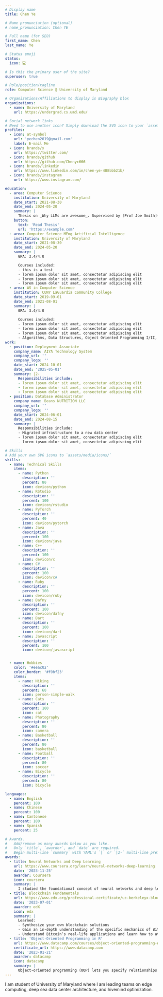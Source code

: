 ```yaml
---
# Display name
title: Chen Ye

# Name pronunciation (optional)
# name_pronunciation: Chen YE

# Full name (for SEO)
first_name: Chen
last_name: Ye

# Status emoji
status:
  icon: 💻 

# Is this the primary user of the site?
superuser: true

# Role/position/tagline
role: Computer Science @ University of Maryland

# Organizations/Affiliations to display in Biography blox
organizations:
  - name: University of Maryland
    url: https://undergrad.cs.umd.edu/

# Social network links
# Need to use another icon? Simply download the SVG icon to your `assets/media/icons/` folder.
profiles:
  - icon: at-symbol
    url: 'yechen2019@gmail.com'
    label: E-mail Me
  - icon: brands/x
    url: https://twitter.com/
  - icon: brands/github
    url: https://github.com/Chenyc666
  - icon: brands/linkedin
    url: https://www.linkedin.com/in/chen-ye-488bbb21b/
  - icon: brands/instagram
    url: https://www.instagram.com/

education:
  - area: Computer Science
    institution: University of Maryland
    date_start: 2021-08-30
    date_end: 2024-05-20
    summary: |
      Thesis on _Why LLMs are awesome_. Supervised by [Prof Joe Smith](https://example.com). Presented papers at 5 IEEE conferences with the contributions being published in 2 Springer journals.
    button:
      text: 'Read Thesis'
      url: 'https://example.com'
  - area: Computer Science MEng Artificial Intelligence
    institution: University of Maryland
    date_start: 2021-08-30
    date_end: 2024-05-20
    summary: |
      GPA: 3.4/4.0

      Courses included:
      - this is a test
      - lorem ipsum dolor sit amet, consectetur adipiscing elit
      - lorem ipsum dolor sit amet, consectetur adipiscing elit
      - lorem ipsum dolor sit amet, consectetur adipiscing elit
  - area: AS in Computer Science
    institution: CUNY LaGuardia Community College
    date_start: 2019-09-01
    date_end: 2021-08-01
    summary: |
      GPA: 3.4/4.0
      
      Courses included:
      - lorem ipsum dolor sit amet, consectetur adipiscing elit
      - lorem ipsum dolor sit amet, consectetur adipiscing elit
      - lorem ipsum dolor sit amet, consectetur adipiscing elit
      - Algorithms, Data Structures, Object Oriented Programming I/II, Data Science, Linear Algebra, Artificial Intelligence, Programming Language Technologies and Paradigms,Web Application Development with JavaScript, Organization of Programming Languages, Computer and Network Security, Programming Handheld Systems, Computer Systems, Discrete Structures, Calculus I/II/III
work:
  - position: Deployment Associate
    company_name: AIYA Technology System
    company_url: ''
    company_logo: ''
    date_start: 2024-10-01
    date_end: '2025-05-01'
    summary: |2-
      Responsibilities include:
      - lorem ipsum dolor sit amet, consectetur adipiscing elit
      - lorem ipsum dolor sit amet, consectetur adipiscing elit
      - lorem ipsum dolor sit amet, consectetur adipiscing elit
  - position: Database Administrator
    company_name: Beans NUTRITION LLC
    company_url: ''
    company_logo: ''
    date_start: 2024-06-01
    date_end: 2024-08-15
    summary: |
      Responsibilities include:
      - Migrated infrastructure to a new data center
      - lorem ipsum dolor sit amet, consectetur adipiscing elit
      - lorem ipsum dolor sit amet, consectetur adipiscing elit

# Skills
# Add your own SVG icons to `assets/media/icons/`
skills:
  - name: Technical Skills
    items:
      - name: Python
        description: ''
        percent: 80
        icon: devicon/python
      - name: RStudio
        description: ''
        percent: 100
        icon: devicon/rstudio
      - name: PyTorch
        description: ''
        percent: 40
        icon: devicon/pytorch
      - name: Java
        description: ''
        percent: 100
        icon: devicon/java
      - name: C++
        description: ''
        percent: 100
        icon: devicon/c
      - name: C#
        description: ''
        percent: 100
        icon: devicon/c#
      - name: Ruby
        description: ''
        percent: 100
        icon: devicon/ruby
      - name: Dafny
        description: ''
        percent: 100
        icon: devicon/dafny
      - name: Dart
        description: ''
        percent: 100
        icon: devicon/dart
      - name: Javascript
        description: ''
        percent: 100
        icon: devicon/javascript


  - name: Hobbies
    color: '#eeac02'
    color_border: '#f0bf23'
    items:
      - name: Hiking
        description: ''
        percent: 60
        icon: person-simple-walk
      - name: Cats
        description: ''
        percent: 100
        icon: cat
      - name: Photography
        description: ''
        percent: 80
        icon: camera
      - name: Basketball
        description: ''
        percent: 80
        icon: basketball
      - name: Football
        description: ''
        percent: 80
        icon: soccer
      - name: Bicycle
        description: ''
        percent: 80
        icon: bicycle

languages:
  - name: English
    percent: 100
  - name: Chinese
    percent: 100
  - name: Cantonese
    percent: 100
  - name: Spanish
    percent: 25

# Awards.
#   Add/remove as many awards below as you like.
#   Only `title`, `awarder`, and `date` are required.
#   Begin multi-line `summary` with YAML's `|` or `|2-` multi-line prefix and indent 2 spaces below.
awards:
  - title: Neural Networks and Deep Learning
    url: https://www.coursera.org/learn/neural-networks-deep-learning
    date: '2023-11-25'
    awarder: Coursera
    icon: coursera
    summary: |
      I studied the foundational concept of neural networks and deep learning. By the end, I was familiar with the significant technological trends driving the rise of deep learning; build, train, and apply fully connected deep neural networks; implement efficient (vectorized) neural networks; identify key parameters in a neural network’s architecture; and apply deep learning to your own applications.
  - title: Blockchain Fundamentals
    url: https://www.edx.org/professional-certificate/uc-berkeleyx-blockchain-fundamentals
    date: '2023-07-01'
    awarder: edX
    icon: edx
    summary: |
      Learned:
      - Synthesize your own blockchain solutions
      - Gain an in-depth understanding of the specific mechanics of Bitcoin
      - Understand Bitcoin’s real-life applications and learn how to attack and destroy Bitcoin, Ethereum, smart contracts and Dapps, and alternatives to Bitcoin’s Proof-of-Work consensus algorithm
  - title: 'Object-Oriented Programming in R'
    url: https://www.datacamp.com/courses/object-oriented-programming-with-s3-and-r6-in-r
    certificate_url: https://www.datacamp.com
    date: '2023-01-21'
    awarder: datacamp
    icon: datacamp
    summary: |
      Object-oriented programming (OOP) lets you specify relationships between functions and the objects that they can act on, helping you manage complexity in your code. This is an intermediate level course, providing an introduction to OOP, using the S3 and R6 systems. S3 is a great day-to-day R programming tool that simplifies some of the functions that you write. R6 is especially useful for industry-specific analyses, working with web APIs, and building GUIs.
---
```


I am student of University of Maryland where I am leading teams on edge computing, deep sea data center architecture, and hivemind optimization.
